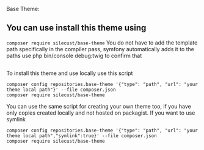 Base Theme:

## You can use install this theme using 
`
composer require silecust/base-theme
`
You do not have to add the template path specifically in the compiler pass, symfony automatically adds it to the paths 
use php bin/console debug:twig to confirm that

##
To install this theme and use locally use this script 
```
composer config repositories.base-theme '{"type": "path", "url": "your theme local path"}' --file composer.json
composer require silecust/base-theme

```
You can use the same script for creating your own theme too, if you have only copies created locally and not hosted on packagist. 
If you want to use symlink
```
composer config repositories.base-theme '{"type": "path", "url": "your theme local path","symlink":true}' --file composer.json
composer require silecust/base-theme
```

